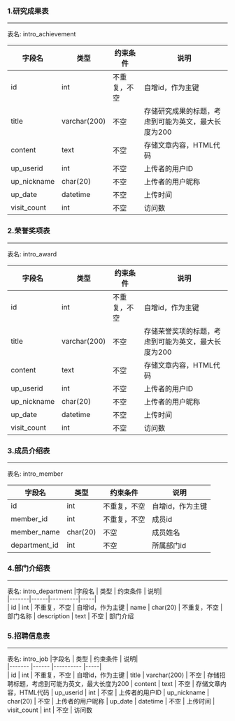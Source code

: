 ### 1.研究成果表 
---------
表名: intro_achievement 

|字段名 | 类型 | 约束条件 | 说明|   
|-------|------|----------|-----|   
| id          | int          | 不重复，不空 |  自增id，作为主键
| title       | varchar(200) | 不空        | 存储研究成果的标题，考虑到可能为英文，最大长度为200
| content     | text         | 不空        | 存储文章内容，HTML代码
| up_userid   | int          | 不空        | 上传者的用户ID
| up_nickname | char(20)     | 不空        | 上传者的用户昵称
| up_date     | datetime     | 不空        | 上传时间
| visit_count | int          | 不空        | 访问数


### 2.荣誉奖项表
-------
表名: intro_award

|字段名        | 类型         | 约束条件    | 说明|   
|-------      |------        |----------   |-----|   
| id          | int          | 不重复，不空 |  自增id，作为主键
| title       | varchar(200) | 不空        | 存储荣誉奖项的标题，考虑到可能为英文，最大长度为200
| content     | text         | 不空        | 存储文章内容，HTML代码
| up_userid   | int          | 不空        | 上传者的用户ID
| up_nickname | char(20)     | 不空        | 上传者的用户昵称
| up_date     | datetime     | 不空        | 上传时间
| visit_count | int          | 不空        | 访问数


### 3.成员介绍表
------
表名: intro_member  

|字段名 | 类型 | 约束条件 | 说明|   
|-------|------|----------|-----|   
| id            | int          | 不重复，不空 |  自增id，作为主键
| member_id     | int          | 不重复，不空 | 成员id
| member_name   | char(20)     | 不空        | 成员姓名
| department_id | int          | 不空        | 所属部门id


### 4.部门介绍表
-------
表名: intro_department
|字段名 | 类型 | 约束条件 | 说明|   
|-------|------|----------|-----|  
| id            | int       | 不重复，不空 |  自增id，作为主键
| name          | char(20)  | 不重复，不空 |  部门名称
| description   | text      | 不空        |   部门介绍


### 5.招聘信息表
--------
表名: intro_job
|字段名        | 类型         | 约束条件    | 说明|   
|-------      |------        |----------   |-----|   
| id          | int          | 不重复，不空 |  自增id，作为主键
| title       | varchar(200) | 不空        | 存储招聘标题，考虑到可能为英文，最大长度为200
| content     | text         | 不空        | 存储文章内容，HTML代码
| up_userid   | int          | 不空        | 上传者的用户ID
| up_nickname | char(20)     | 不空        | 上传者的用户昵称
| up_date     | datetime     | 不空        | 上传时间
| visit_count | int          | 不空        | 访问数
